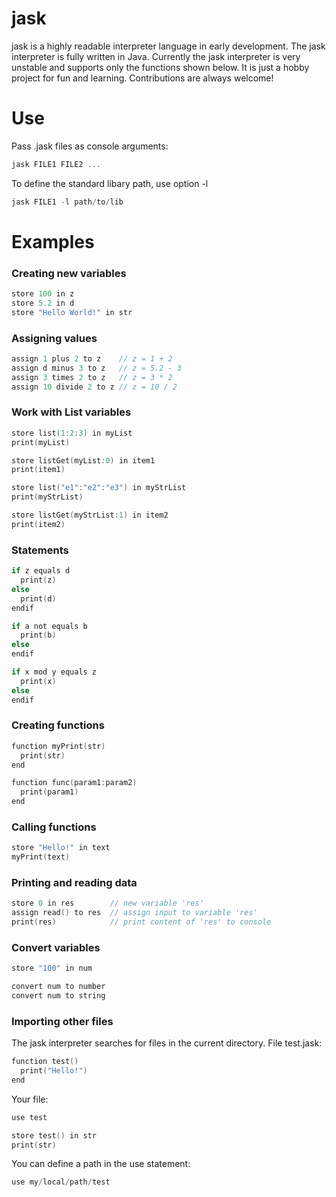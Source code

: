 # jask
jask is a highly readable interpreter language in early development.
The jask interpreter is fully written in Java.
Currently the jask interpreter is very unstable and supports only the functions shown below.
It is just a hobby project for fun and learning.
Contributions are always welcome!

# Use
Pass .jask files as console arguments:
```C
jask FILE1 FILE2 ...
```
To define the standard libary path, use option -l
```C
jask FILE1 -l path/to/lib
```

# Examples
### Creating new variables
```C
store 100 in z
store 5.2 in d
store "Hello World!" in str
```

### Assigning values
```C
assign 1 plus 2 to z    // z = 1 + 2
assign d minus 3 to z   // z = 5.2 - 3
assign 3 times 2 to z   // z = 3 * 2
assign 10 divide 2 to z // z = 10 / 2
```

### Work with List variables
```c
store list(1:2:3) in myList
print(myList)

store listGet(myList:0) in item1
print(item1)

store list("e1":"e2":"e3") in myStrList
print(myStrList)

store listGet(myStrList:1) in item2
print(item2)
````

### Statements
```c
if z equals d
  print(z)
else
  print(d)
endif

if a not equals b
  print(b)
else
endif

if x mod y equals z
  print(x)
else
endif
```

### Creating functions
```C
function myPrint(str)
  print(str)
end

function func(param1:param2)
  print(param1)
end
```

### Calling functions
```C
store "Hello!" in text
myPrint(text)
```

### Printing and reading data
```C
store 0 in res        // new variable 'res'
assign read() to res  // assign input to variable 'res'
print(res)            // print content of 'res' to console
```

### Convert variables
```C
store "100" in num

convert num to number
convert num to string
```

### Importing other files
The jask interpreter searches for files in the current directory.
File test.jask:
```C
function test()
  print("Hello!")
end
```
Your file:
```C
use test

store test() in str
print(str)
```
You can define a path in the use statement:
```C
use my/local/path/test
```
